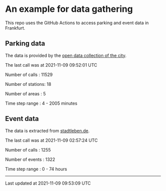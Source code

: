 # An example for data gathering

This repo uses the GitHub Actions to access parking and event data in Frankfurt.

## Parking data
The data is provided by the [open data collection of the city](https://www.offenedaten.frankfurt.de/).

The last call was at 2021-11-09 09:52:01 UTC

Number of calls   : 11529

Number of stations:    18

Number of areas   :     5

Time step range   :     4 -  2005 minutes


## Event data
The data is extracted from [stadtleben.de](https://stadtleben.de/frankfurt/).

The last call was at 2021-11-09 02:57:24 UTC

Number of calls   : 1255

Number of events  : 1322

Time step range   :    0 -   74 hours


----

Last updated at 2021-11-09 09:53:09 UTC
